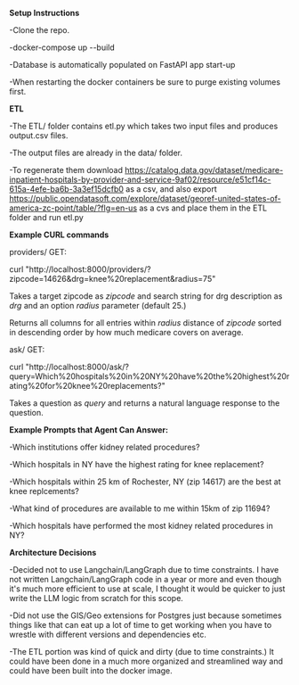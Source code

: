 __Setup Instructions__

-Clone the repo.

-docker-compose up --build

-Database is automatically populated on FastAPI app start-up

-When restarting the docker containers be sure to purge existing volumes first.

__ETL__

-The ETL/ folder contains etl.py which takes two input files and produces output.csv files.

-The output files are already in the data/ folder.

-To regenerate them download https://catalog.data.gov/dataset/medicare-inpatient-hospitals-by-provider-and-service-9af02/resource/e51cf14c-615a-4efe-ba6b-3a3ef15dcfb0 as a csv, and also export https://public.opendatasoft.com/explore/dataset/georef-united-states-of-america-zc-point/table/?flg=en-us as a cvs and place them in the ETL folder and run etl.py

__Example CURL commands__

providers/ GET:

curl "http://localhost:8000/providers/?zipcode=14626&drg=knee%20replacement&radius=75"

Takes a target zipcode as _zipcode_ and search string for drg description as _drg_ and an option _radius_ parameter (default 25.)

Returns all columns for all entries within _radius_ distance of _zipcode_ sorted in descending order by how much medicare covers on average.

ask/ GET:

curl "http://localhost:8000/ask/?query=Which%20hospitals%20in%20NY%20have%20the%20highest%20rating%20for%20knee%20replacements?"

Takes a question as _query_ and returns a natural language response to the question.


__Example Prompts that Agent Can Answer:__

-Which institutions offer kidney related procedures?

-Which hospitals in NY have the highest rating for knee replacement?

-Which hospitals within 25 km of Rochester, NY (zip 14617) are the best at knee replcements?

-What kind of procedures are available to me within 15km of zip 11694?

-Which hospitals have performed the most kidney related procedures in NY?

__Architecture Decisions__

-Decided not to use Langchain/LangGraph due to time constraints. I have not written Langchain/LangGraph code in a year or more and even though it's much more efficient to use at scale, I thought it would be quicker to just write the LLM logic from scratch for this scope.

-Did not use the GIS/Geo extensions for Postgres just because sometimes things like that can eat up a lot of time to get working when you have to wrestle with different versions and dependencies etc.

-The ETL portion was kind of quick and dirty (due to time constraints.) It could have been done in a much more organized and streamlined way and could have been built into the docker image.